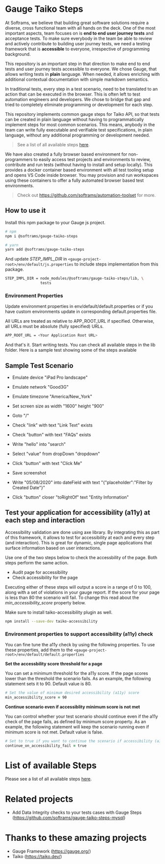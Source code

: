 # Gauge Taiko Steps

At Softrams, we believe that building great software solutions require a diverse, cross functional team with all hands on the deck.
One of the most important aspects, team focuses on is **end to end user journey tests** and acceptance tests.
To make sure everybody in the team be able to review and actively contribute to building user journey tests,
we need a testing framework that is **accessible** to everyone, irrespective of programming background.

This repository is an important step in that direction to make end to end tests and user journey tests accessible to everyone.
We chose Gauge, that allows writing tests in **plain** language. When needed, it allows enriching with additional contextual
documentation with simple markdown semantics.

In traditional tests, every step in a test scenario, need to be translated to an action that can be executed in the browser. This is often left to test automation engineers and developers. We chose to bridge that gap and tried to completely eliminate programming or development for each step.

This repository implements common gauge steps for Taiko API, so that tests can be created in plain language without
having to programmatically implement steps for most common scenarios. This means, anybody in the team can write
fully executable and verifiable test specifications, in plain language, without any additional programming or development needed.

> See a list of all available steps [here](./AvailableSteps.md).

We have also created a fully browser based environment for non-programmers to easily access test projects and environments to review,
contribute and run tests (without having to install and setup locally). This provides a docker container based environment with all test
tooling setup and opens VS Code inside browser. You may provision and run workspaces using these containers to offer a fully automated
browser based test environments.

> Check out https://github.com/softrams/automation-toolset for more.

## How to use it

Install this npm package to your Gauge js project.

```bash
# npm
npm i @softrams/gauge-taiko-steps

# yarn
yarn add @softrams/gauge-taiko-steps
```

And update _STEP_IMPL_DIR_ in `<gauge-project-root>/env/default/js.properties` to include
steps implementation from this package.

```bash
STEP_IMPL_DIR = node_modules/@softrams/gauge-taiko-steps/lib, \
                tests
```

### Environment Properties

Update environment properties in env/default/default.properties or if you have custom environments update in corresponding default.properties file.

All URLs are treated as relative to APP_ROOT_URL if specified. Otherwise, all URLs must be absolute (fully specified) URLs.

```bash
APP_ROOT_URL = <Your Application Root URL>
```

And that's it. Start writing tests. You can check all available steps in the lib folder.
Here is a sample test showing some of the steps available

## Sample Test Scenario

- Emulate device "iPad Pro landscape"
- Emulate network "Good3G"
- Emulate timezone "America/New_York"
- Set screen size as width "1600" height "900"

- Goto "/"

- Check "link" with text "Link Text" exists
- Check "button" with text "FAQs" exists

- Write "hello" into "search"

- Select "value" from dropDown "dropdown"

- Click "button" with text "Click Me"
- Save screenshot

- Write "05/08/2020" into dateField with text "{\"placeholder\":\"Filter by Created Date\"}"
- Click "button" closer "toRightOf" text "Entity Information"

## Test your application for accessibility (a11y) at each step and interaction

Accessibility validation are done using axe library. By integrating this as part of this framework, it allows
to test for accessibility at each and every step (and interaction). This is great for dynamic, single page applications
that surface information based on user interactions.

Use one of the two steps below to check the accessbility of the page. Both steps perform the same action.

- Audit page for accessibility
- Check accessibility for the page

Executing either of these steps will output a score in a range of 0 to 100, along with a set of violations in your gauge report.
If the score for your page is less than 80 the scenario will fail. To change this read about the _min_accessibility_score_ property below.

Make sure to install taiko-accessibility plugin as well.

```bash
npm install --save-dev taiko-accessibility
```

### Environment properties to support accessibility (a11y) check

You can fine tune the a11y check by using the following properties. To use these properties, add them to the `<gauge-project-root>/env/default/default.properties`

**Set the accessbility score threshold for a page**

You can set a minimum threshold for the a11y score. If the page scores lower than the threshold the scenario fails. As an example, the following statement sets it to 90. Default value is 80.

```zsh
# Set the value of minimum desired accessibility (a11y) score
min_accessibility_score = 90
```

**Continue scenario even if accessiblity minimum score is not met**

You can control whether your test scenario should continue even if the a11y check of the page fails, as defined by minimum score property. As an example, the following statement will keep the scenario running even if minimum score is not met. Default value is false.

```zsh
# Set to true if you want to continue the scenario if accessibility (a11y) check fails
continue_on_accessibility_fail = true
```

# List of available Steps

Please see a list of all available steps [here](./AvailableSteps.md).

# Related projects

- Add Data Integrity checks to your tests cases with Gauge Steps (https://github.com/softrams/gauge-taiko-steps-mysql)

# Thanks to these amazing projects

- Gauge Framework (https://gauge.org/)
- Taiko (https://taiko.dev/)
